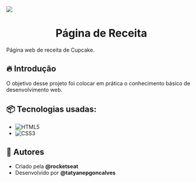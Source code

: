 <img src="images/Página de receita.png">
<h1 align="center">Página de Receita</h1>

Página web de receita de Cupcake.

## 🔥 Introdução
O objetivo desse projeto foi colocar em prática o conhecimento básico de desenvolvimento web.

## 📦 Tecnologias usadas:
- ![HTML5](https://img.shields.io/badge/html5-%23E34F26.svg?style=for-the-badge&logo=html5&logoColor=white)
- ![CSS3](https://img.shields.io/badge/css3-%231572B6.svg?style=for-the-badge&logo=css3&logoColor=white)

## 👷 Autores
- Criado pela **@rocketseat** 
- Desenvolvido por **@tatyanepgoncalves**